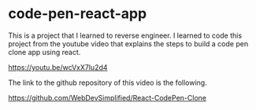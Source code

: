 # code-pen-react-app
This is a project that I learned to reverse engineer. 
I learned to code this project from the youtube video that explains the steps to build 
a code pen clone app using react. 

https://youtu.be/wcVxX7lu2d4

The link to the github repository of this video is the following. 

https://github.com/WebDevSimplified/React-CodePen-Clone
